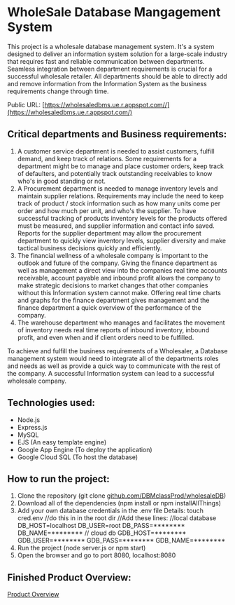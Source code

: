 # WholeSale Database Mangagement System

This project is a wholesale database management system. It's a system designed to deliver an information system solution for a large-scale industry that requires fast and reliable communication between departments. Seamless integration between department requirements is crucial for a successful wholesale retailer. All departments should be able to directly add and remove information from the Information System as the business requirements change through time.

Public URL: [https://wholesaledbms.ue.r.appspot.com//](https://wholesaledbms.ue.r.appspot.com/)

## Critical departments and Business requirements:
1. A customer service department is needed to assist customers, fulfill demand, and keep track of relations. Some requirements for a department might be to manage and place customer orders, keep track of defaulters, and potentially track outstanding receivables to know who's in good standing or not.
2. A Procurement department is needed to manage inventory levels and maintain supplier relations. Requirements may include the need to keep track of product / stock information such as how many units come per order and how much per unit, and who's the supplier. To have successful tracking of products inventory levels for the products offered must be measured, and supplier information and contact info saved. Reports for the supplier department may allow the procurement department to quickly view inventory levels, supplier diversity and make tactical business decisions quickly and efficiently.
3. The financial wellness of a wholesale company is important to the outlook and future of the company. Giving the finance department as well as management a direct view into the companies real time accounts receivable, account payable and inbound profit allows the company to make strategic decisions to market changes that other companies without this Information system cannot make. Offering real time charts and graphs for the finance department gives management and the finance department a quick overview of the performance of the company.
4. The warehouse department who manages and facilitates the movement of inventory needs real time reports of inbound inventory, inbound profit, and even when and if client orders need to be fulfilled. 

To achieve and fulfill the business requirements of a Wholesaler, a Database management system would need to integrate all of the departments roles and needs as well as provide a quick way to communicate with the rest of the company. A successful Information system can lead to a successful wholesale company.

## Technologies used:

- Node.js
- Express.js
- MySQL
- EJS (An easy template engine)
- Google App Engine (To deploy the application)
- Google Cloud SQL (To host the database)

## How to run the project:

1. Clone the repository (git clone [github.com/DBMclassProd/wholesaleDB](https://github.com/KevinFloris20/wholesaleDBMS.git))
2. Download all of the dependencies (npm install or npm installAllThings)
3. Add your own database credentials in the .env file
    Details:
    touch cred.env //do this in in the root dir
    //Add these lines:
    //local database
    DB_HOST=localhost
    DB_USER=root
    DB_PASS=********
    DB_NAME=********
    // cloud db
    GDB_HOST=********
    GDB_USER=********
    GDB_PASS=********
    GDB_NAME=********
4. Run the project (node server.js or npm start)
5. Open the browser and go to port 8080, localhost:8080

## Finished Product Overview:

[Product Overview](https://drive.google.com/file/d/1lNI4zXnCeySTDV01tnSG8EgDIwC00-ZW/view?usp=drive_link)